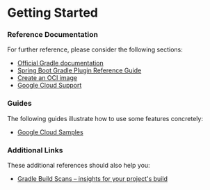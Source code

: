# Getting Started

### Reference Documentation

For further reference, please consider the following sections:

* [Official Gradle documentation](https://docs.gradle.org)
* [Spring Boot Gradle Plugin Reference Guide](https://docs.spring.io/spring-boot/docs/3.2.8-SNAPSHOT/gradle-plugin/reference/html/)
* [Create an OCI image](https://docs.spring.io/spring-boot/docs/3.2.8-SNAPSHOT/gradle-plugin/reference/html/#build-image)
* [Google Cloud Support](https://googlecloudplatform.github.io/spring-cloud-gcp/reference/html/index.html)

### Guides

The following guides illustrate how to use some features concretely:

* [Google Cloud Samples](https://github.com/GoogleCloudPlatform/spring-cloud-gcp/tree/main/spring-cloud-gcp-samples)

### Additional Links

These additional references should also help you:

* [Gradle Build Scans – insights for your project's build](https://scans.gradle.com#gradle)

